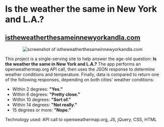 
<h1> Is the weather the same in New York and L.A.? </h1>
<h2><a href="http://istheweatherthesameinnewyorkandla.com">istheweatherthesameinnewyorkandla.com</a></h2>

<center><img src="http://imgur.com/sYsYNCR.jpg" alt="screenshot of istheweatherthesameinnewyorkandla.com"></center>

<p>This project is a single-serving site to help answer the age-old question: <b>Is the weather the same in New York and L.A.?</b> 
The app performs an openweathermap.org API call, then uses the JSON response to determine weather conditions and temperature. Finally, data is compared to return one of the following responses, depending on both cities' weather conditions:</p>

<ul>
<li>Within 2 degrees: <b>"Yes."</b></li>
<li>Within 6 degrees: <b>"Pretty close."</b></li>
<li>Within 10 degrees: <b>"Sort of."</b></li>
<li>Within 14 degrees: <b>"Not really."</b></li>
<li>15 degrees or more: <b>"Nope."</b></li>
</ul>

<p>Technology used: API call to openweathermap.org, JS, jQuery, CSS, HTML</p>
